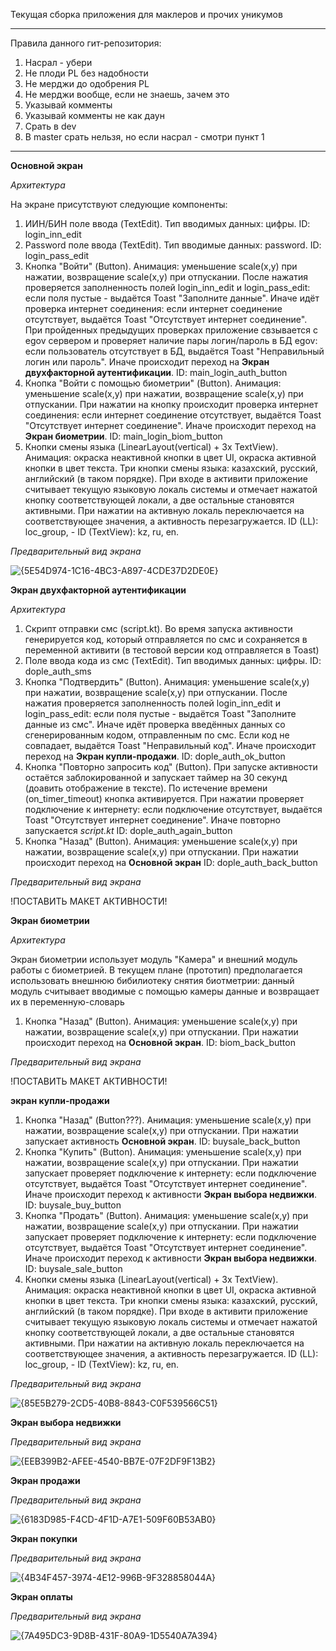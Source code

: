 Текущая сборка приложения для маклеров и прочих уникумов
_____________________________________________________________
Правила данного гит-репозитория:
1. Насрал - убери
2. Не плоди PL без надобности
3. Не мерджи до одобрения PL
4. Не мерджи вообще, если не знаешь, зачем это
5. Указывай комменты
6. Указывай комменты не как даун
7. Срать в dev
8. В master срать нельзя, но если насрал - смотри пункт 1
______________________________________________________________

**Основной экран**

_Архитектура_

На экране присутствуют следующие компоненты:
1. ИИН/БИН поле ввода (TextEdit). Тип вводимых данных: цифры. ID: login_inn_edit
2. Password поле ввода (TextEdit). Тип вводимые данных: password. ID: login_pass_edit
3. Кнопка "Войти" (Button). Анимация: уменьшение scale(x,y) при нажатии, возвращение scale(x,y) при отпускании. После нажатия проверяется заполненность полей login_inn_edit и login_pass_edit: если поля пустые - выдаётся Toast "Заполните данные". Иначе идёт проверка интернет соединения: если интернет соединение отсутствует, выдаётся Toast "Отсутствует интернет соединение". При пройденных предыдущих проверках приложение свзывается с egov сервером и проверяет наличие пары логин/пароль в БД egov: если пользователь отсутствует в БД, выдаётся Toast "Неправильный логин или пароль". Иначе происходит переход на **Экран двухфакторной аутентификации**. ID: main_login_auth_button
4. Кнопка "Войти с помощью биометрии" (Button). Анимация: уменьшение scale(x,y) при нажатии, возвращение scale(x,y) при отпускании. При нажатии на кнопку происходит проверка интернет соединения: если интернет соединение отсутствует, выдаётся Toast "Отсутствует интернет соединение". Иначе происходит переход на **Экран биометрии**. ID: main_login_biom_button
5. Кнопки смены языка (LinearLayout(vertical) + 3x TextView). Анимация: окраска неактивной кнопки в цвет UI, окраска активной кнопки в цвет текста. Три кнопки смены языка: казахский, русский, английский (в таком порядке). При входе в активити приложение считывает текущую языковую локаль системы и отмечает нажатой кнопку соответствующей локали, а две остальные становятся активными. При нажатии на активную локаль переключается на соответствующее значения, а активность перезагружается. ID (LL): loc_group, - ID (TextView): kz, ru, en. 

_Предварительный вид экрана_

![{5E54D974-1C16-4BC3-A897-4CDE37D2DE0E}](https://github.com/user-attachments/assets/e30314d9-01e5-419d-a1d9-9a22fe845c1a)

**Экран двухфакторной аутентификации**

_Архитектура_

1. Скрипт отправки смс (script.kt). Во время запуска активности генерируется код, который отправляется по смс и сохраняется в переменной активити (в тестовой версии код отправляется в Toast)
2. Поле ввода кода из смс (TextEdit). Тип вводимых данных: цифры. ID: dople_auth_sms
3. Кнопка "Подтвердить" (Button). Анимация: уменьшение scale(x,y) при нажатии, возвращение scale(x,y) при отпускании. После нажатия проверяется заполненность полей login_inn_edit и login_pass_edit: если поля пустые - выдаётся Toast "Заполните данные из смс". Иначе идёт проверка введённых данных со сгенерированным кодом, отправленным по смс. Если код не совпадает, выдаётся Toast "Неправильный код". Иначе происходит переход на **Экран купли-продажи**. ID: dople_auth_ok_button
4. Кнопка "Повторно запросить код" (Button). При запуске активности остаётся заблокированной и запускает таймер на 30 секунд (доавить отображение в тексте). По истечение времени (on_timer_timeout) кнопка активируется. При нажатии проверяет подключение к интернету: если подключение отсутствует, выдаётся Toast "Отсутствует интернет соединение". Иначе повторно запускается _script.kt_ ID: dople_auth_again_button
5. Кнопка "Назад" (Button). Анимация: уменьшение scale(x,y) при нажатии, возвращение scale(x,y) при отпускании. При нажатии происходит переход на **Основной экран** ID: dople_auth_back_button

_Предварительный вид экрана_

!ПОСТАВИТЬ МАКЕТ АКТИВНОСТИ!

**Экран биометрии**

_Архитектура_

Экран биометрии использует модуль "Камера" и внешний модуль работы с биометрией. В текущем плане (прототип) предполагается использовать внешнюю бибилиотеку снятия биотметрии: данный модуль считывает вводимые с помощью камеры данные и возвращает их в переменную-словарь

1. Кнопка "Назад" (Button). Анимация: уменьшение scale(x,y) при нажатии, возвращение scale(x,y) при отпускании. При нажатии происходит переход на **Основной экран**. ID: biom_back_button

_Предварительный вид экрана_

!ПОСТАВИТЬ МАКЕТ АКТИВНОСТИ!

**экран купли-продажи**

1. Кнопка "Назад" (Button???). Анимация: уменьшение scale(x,y) при нажатии, возвращение scale(x,y) при отпускании. При нажатии запускает активность **Основной экран**. ID: buysale_back_button
2. Кнопка "Купить" (Button). Анимация: уменьшение scale(x,y) при нажатии, возвращение scale(x,y) при отпускании. При нажатии запускает проверяет подключение к интернету: если подключение отсутствует, выдаётся Toast "Отсутствует интернет соединение". Иначе происходит переход к активности **Экран выбора недвижки**. ID: buysale_buy_button
3. Кнопка "Продать" (Button). Анимация: уменьшение scale(x,y) при нажатии, возвращение scale(x,y) при отпускании. При нажатии запускает проверяет подключение к интернету: если подключение отсутствует, выдаётся Toast "Отсутствует интернет соединение". Иначе происходит переход к активности **Экран выбора недвижки**. ID: buysale_sale_button
4. Кнопки смены языка (LinearLayout(vertical) + 3x TextView). Анимация: окраска неактивной кнопки в цвет UI, окраска активной кнопки в цвет текста. Три кнопки смены языка: казахский, русский, английский (в таком порядке). При входе в активити приложение считывает текущую языковую локаль системы и отмечает нажатой кнопку соответствующей локали, а две остальные становятся активными. При нажатии на активную локаль переключается на соответствующее значения, а активность перезагружается. ID (LL): loc_group, - ID (TextView): kz, ru, en. 

_Предварительный вид экрана_

![{85E5B279-2CD5-40B8-8843-C0F539566C51}](https://github.com/user-attachments/assets/892d0980-1398-4690-972a-2e904354d693)

**Экран выбора недвижки**



_Предварительный вид экрана_

![{EEB399B2-AFEE-4540-BB7E-07F2DF9F13B2}](https://github.com/user-attachments/assets/9cbfacdb-9728-46d0-8584-3879c7948d65)


**Экран продажи**

_Предварительный вид экрана_

![{6183D985-F4CD-4F1D-A7E1-509F60B53AB0}](https://github.com/user-attachments/assets/1242987c-47d0-4042-8102-89229a6e443c)


**Экран покупки**

_Предварительный вид экрана_

![{4B34F457-3974-4E12-996B-9F328858044A}](https://github.com/user-attachments/assets/1f6c638c-3950-47b1-8b90-c4f1db154fc6)


**Экран оплаты**

_Предварительный вид экрана_

![{7A495DC3-9D8B-431F-80A9-1D5540A7A394}](https://github.com/user-attachments/assets/4158bc38-8050-45e9-a344-c276a02f387c)




